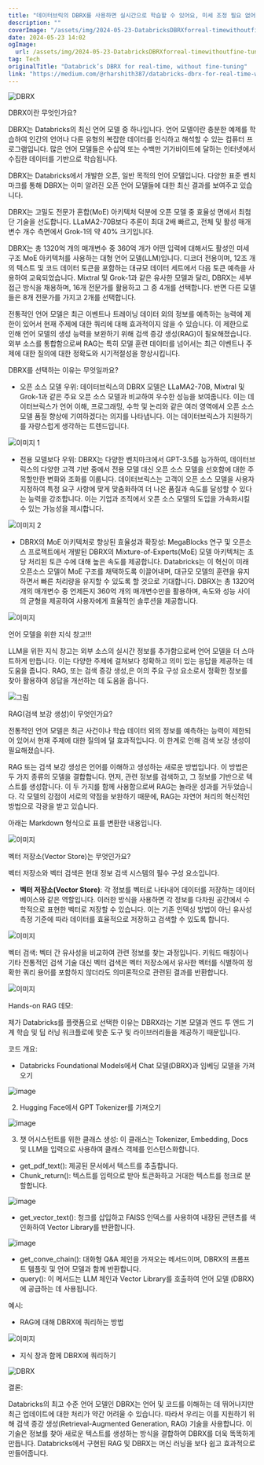 ```yaml
---
title: "데이터브릭의 DBRX를 사용하면 실시간으로 학습할 수 있어요, 미세 조정 필요 없어요"
description: ""
coverImage: "/assets/img/2024-05-23-DatabricksDBRXforreal-timewithoutfine-tuning_0.png"
date: 2024-05-23 14:02
ogImage:
  url: /assets/img/2024-05-23-DatabricksDBRXforreal-timewithoutfine-tuning_0.png
tag: Tech
originalTitle: "Databrick’s DBRX for real-time, without fine-tuning"
link: "https://medium.com/@rharshith387/databricks-dbrx-for-real-time-without-fine-tuning-91196085b128"
---
```


![DBRX](/assets/img/2024-05-23-DatabricksDBRXforreal-timewithoutfine-tuning_0.png)

DBRX이란 무엇인가요?

DBRX는 Databricks의 최신 언어 모델 중 하나입니다. 언어 모델이란 충분한 예제를 학습하여 인간의 언어나 다른 유형의 복잡한 데이터를 인식하고 해석할 수 있는 컴퓨터 프로그램입니다. 많은 언어 모델들은 수십억 또는 수백만 기가바이트에 달하는 인터넷에서 수집한 데이터를 기반으로 학습됩니다.

DBRX는 Databricks에서 개발한 오픈, 일반 목적의 언어 모델입니다. 다양한 표준 벤치마크를 통해 DBRX는 이미 알려진 오픈 언어 모델들에 대한 최신 결과를 보여주고 있습니다.

<div class="content-ad"></div>

DBRX는 고밀도 전문가 혼합(MoE) 아키텍처 덕분에 오픈 모델 중 효율성 면에서 최첨단 기술을 선도합니다. LLaMA2-70B보다 추론이 최대 2배 빠르고, 전체 및 활성 매개변수 개수 측면에서 Grok-1의 약 40% 크기입니다.

DBRX는 총 1320억 개의 매개변수 중 360억 개가 어떤 입력에 대해서도 활성인 미세 구조 MoE 아키텍처를 사용하는 대형 언어 모델(LLM)입니다. 디코더 전용이며, 12조 개의 텍스트 및 코드 데이터 토큰을 포함하는 대규모 데이터 세트에서 다음 토큰 예측을 사용하여 교육되었습니다. Mixtral 및 Grok-1과 같은 유사한 모델과 달리, DBRX는 세부 접근 방식을 채용하며, 16개 전문가를 활용하고 그 중 4개를 선택합니다. 반면 다른 모델들은 8개 전문가를 가지고 2개를 선택합니다.

전통적인 언어 모델은 최근 이벤트나 트레이닝 데이터 외의 정보를 예측하는 능력에 제한이 있어서 현재 주제에 대한 쿼리에 대해 효과적이지 않을 수 있습니다. 이 제한으로 인해 언어 모델의 생성 능력을 보완하기 위해 검색 증강 생성(RAG)이 필요해졌습니다. 외부 소스를 통합함으로써 RAG는 특히 모델 훈련 데이터를 넘어서는 최근 이벤트나 주제에 대한 질의에 대한 정확도와 시기적절성을 향상시킵니다.

DBRX를 선택하는 이유는 무엇일까요?

<div class="content-ad"></div>

- 오픈 소스 모델 우위: 데이터브릭스의 DBRX 모델은 LLaMA2-70B, Mixtral 및 Grok-1과 같은 주요 오픈 소스 모델과 비교하여 우수한 성능을 보여줍니다. 이는 데이터브릭스가 언어 이해, 프로그래밍, 수학 및 논리와 같은 여러 영역에서 오픈 소스 모델 품질 향상에 기여하겠다는 의지를 나타냅니다. 이는 데이터브릭스가 지원하기를 자랑스럽게 생각하는 트렌드입니다.

![이미지 1](/assets/img/2024-05-23-DatabricksDBRXforreal-timewithoutfine-tuning_1.png)

- 전용 모델보다 우위: DBRX는 다양한 벤치마크에서 GPT-3.5를 능가하여, 데이터브릭스의 다양한 고객 기반 중에서 전용 모델 대신 오픈 소스 모델을 선호함에 대한 주목할만한 변화와 조화를 이룹니다. 데이터브릭스는 고객이 오픈 소스 모델을 사용자 지정하여 특정 요구 사항에 맞게 맞춤화하여 더 나은 품질과 속도를 달성할 수 있다는 능력을 강조합니다. 이는 기업과 조직에서 오픈 소스 모델의 도입을 가속화시킬 수 있는 가능성을 제시합니다.

![이미지 2](/assets/img/2024-05-23-DatabricksDBRXforreal-timewithoutfine-tuning_2.png)

<div class="content-ad"></div>

- DBRX의 MoE 아키텍처로 향상된 효율성과 확장성: MegaBlocks 연구 및 오픈소스 프로젝트에서 개발된 DBRX의 Mixture-of-Experts(MoE) 모델 아키텍처는 초당 처리된 토큰 수에 대해 높은 속도를 제공합니다. Databricks는 이 혁신이 미래 오픈소스 모델이 MoE 구조를 채택하도록 이끌어내며, 대규모 모델의 훈련을 유지하면서 빠른 처리량을 유지할 수 있도록 할 것으로 기대합니다. DBRX는 총 1320억 개의 매개변수 중 언제든지 360억 개의 매개변수만을 활용하며, 속도와 성능 사이의 균형을 제공하여 사용자에게 효율적인 솔루션을 제공합니다.

![이미지](/assets/img/2024-05-23-DatabricksDBRXforreal-timewithoutfine-tuning_3.png)

언어 모델을 위한 지식 창고!!!

LLM을 위한 지식 창고는 외부 소스의 실시간 정보를 추가함으로써 언어 모델을 더 스마트하게 만듭니다. 이는 다양한 주제에 걸쳐보다 정확하고 의미 있는 응답을 제공하는 데 도움을 줍니다. RAG, 또는 검색 증강 생성,은 이의 주요 구성 요소로서 정확한 정보를 찾아 활용하여 응답을 개선하는 데 도움을 줍니다.

<div class="content-ad"></div>

![그림](/assets/img/2024-05-23-DatabricksDBRXforreal-timewithoutfine-tuning_4.png)

RAG(검색 보강 생성)이 무엇인가요?

전통적인 언어 모델은 최근 사건이나 학습 데이터 외의 정보를 예측하는 능력이 제한되어 있어서 현재 주제에 대한 질의에 덜 효과적입니다. 이 한계로 인해 검색 보강 생성이 필요해졌습니다.

RAG 또는 검색 보강 생성은 언어를 이해하고 생성하는 새로운 방법입니다. 이 방법은 두 가지 종류의 모델을 결합합니다. 먼저, 관련 정보를 검색하고, 그 정보를 기반으로 텍스트를 생성합니다. 이 두 가지를 함께 사용함으로써 RAG는 놀라운 성과를 거두었습니다. 각 모델의 강점이 서로의 약점을 보완하기 때문에, RAG는 자연어 처리의 혁신적인 방법으로 각광을 받고 있습니다.

<div class="content-ad"></div>

아래는 Markdown 형식으로 표를 변환한 내용입니다.

![이미지](/assets/img/2024-05-23-DatabricksDBRXforreal-timewithoutfine-tuning_5.png)

벡터 저장소(Vector Store)는 무엇인가요?

벡터 저장소와 벡터 검색은 현대 정보 검색 시스템의 필수 구성 요소입니다.

- **벡터 저장소(Vector Store)**: 각 정보를 벡터로 나타내어 데이터를 저장하는 데이터베이스와 같은 역할입니다. 이러한 방식을 사용하면 각 정보를 다차원 공간에서 수학적으로 표현한 벡터로 저장할 수 있습니다. 이는 기존 인덱싱 방법이 아닌 유사성 측정 기준에 따라 데이터를 효율적으로 저장하고 검색할 수 있도록 합니다.

<div class="content-ad"></div>

![이미지](/assets/img/2024-05-23-DatabricksDBRXforreal-timewithoutfine-tuning_6.png)

벡터 검색: 벡터 간 유사성을 비교하여 관련 정보를 찾는 과정입니다. 키워드 매칭이나 기타 전통적인 검색 기술 대신 벡터 검색은 벡터 저장소에서 유사한 벡터를 식별하여 정확한 쿼리 용어를 포함하지 않더라도 의미론적으로 관련된 결과를 반환합니다.

![이미지](/assets/img/2024-05-23-DatabricksDBRXforreal-timewithoutfine-tuning_7.png)

Hands-on RAG 데모:

<div class="content-ad"></div>

제가 Databricks를 플랫폼으로 선택한 이유는 DBRX라는 기본 모델과 엔드 투 엔드 기계 학습 및 딥 러닝 워크플로에 맞춘 도구 및 라이브러리들을 제공하기 때문입니다.

코드 개요:

- Databricks Foundational Models에서 Chat 모델(DBRX)과 임베딩 모델을 가져오기

![image](/assets/img/2024-05-23-DatabricksDBRXforreal-timewithoutfine-tuning_8.png)

<div class="content-ad"></div>

2. Hugging Face에서 GPT Tokenizer를 가져오기

![image](/assets/img/2024-05-23-DatabricksDBRXforreal-timewithoutfine-tuning_9.png)

3. 챗 어시스턴트를 위한 클래스 생성: 이 클래스는 Tokenizer, Embedding, Docs 및 LLM을 입력으로 사용하여 클래스 객체를 인스턴스화합니다.

- get_pdf_text(): 제공된 문서에서 텍스트를 추출합니다.
- Chunk_return(): 텍스트를 입력으로 받아 토큰화하고 거대한 텍스트를 청크로 분할합니다.

<div class="content-ad"></div>

![image](/assets/img/2024-05-23-DatabricksDBRXforreal-timewithoutfine-tuning_10.png)

- get_vector_text(): 청크를 삽입하고 FAISS 인덱스를 사용하여 내장된 콘텐츠를 색인화하여 Vector Library를 반환합니다.

![image](/assets/img/2024-05-23-DatabricksDBRXforreal-timewithoutfine-tuning_11.png)

- get_conve_chain(): 대화형 Q&A 체인을 가져오는 메서드이며, DBRX의 프롬프트 템플릿 및 언어 모델과 함께 반환합니다.
- query(): 이 메서드는 LLM 체인과 Vector Library를 호출하여 언어 모델 (DBRX)에 공급하는 데 사용됩니다.

<div class="content-ad"></div>

예시:

- RAG에 대해 DBRX에 쿼리하는 방법

![이미지](/assets/img/2024-05-23-DatabricksDBRXforreal-timewithoutfine-tuning_12.png)

- 지식 창과 함께 DBRX에 쿼리하기

<div class="content-ad"></div>

![DBRX](/assets/img/2024-05-23-DatabricksDBRXforreal-timewithoutfine-tuning_13.png)

결론:

Databricks의 최고 수준 언어 모델인 DBRX는 언어 및 코드를 이해하는 데 뛰어나지만 최근 업데이트에 대한 처리가 약간 어려울 수 있습니다. 따라서 우리는 이를 지원하기 위해 검색 증강 생성(Retrieval-Augmented Generation, RAG) 기술을 사용합니다. 이 기술은 정보를 찾아 새로운 텍스트를 생성하는 방식을 결합하여 DBRX를 더욱 똑똑하게 만듭니다. Databricks에서 구현된 RAG 및 DBRX는 머신 러닝을 보다 쉽고 효과적으로 만들어줍니다.
